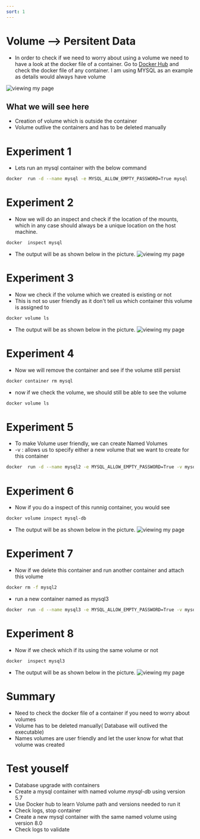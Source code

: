 ```yaml
---
sort: 1
---
```


# Volume --> Persitent Data

* In order to check if we need to worry about using a volume we need to have a look at the docker file of a container. Go to [Docker Hub](https://hub.docker.com) and check the docker file of any container. I am using MYSQL as an example as details would always have volume

![viewing my page](/L05-E01-P03.PNG)

## What we will see here
* Creation of volume which is outside the container 
* Volume outlive the containers and has to be deleted manually

# Experiment 1
 * Lets run an mysql container with the below command
```bash
docker  run -d --name mysql -e MYSQL_ALLOW_EMPTY_PASSWORD=True mysql
```
# Experiment 2
* Now we will do an inspect and check if the location of the mounts, which in any case should always be a unique location on the host machine.
```bash
docker  inspect mysql
```
* The output will be as shown below in the picture.
![viewing my page](/L05-E01-P01.PNG)
# Experiment 3
* Now we check if the volume which we created is existing or not
* This is not so user friendly as it don't tell us which container this volume is assigned to
```bash
docker volume ls
```
* The output will be as shown below in the picture.
![viewing my page](/L05-E01-P02.PNG)

# Experiment 4 
* Now we will remove the container and see if the volume still persist
```bash
docker container rm mysql
```
* now if we check the volume, we should still be able to see the volume

```bash
docker volume ls
```
# Experiment 5
* To make Volume user friendly, we can create Named Volumes
* -v : allows us to specify either a new volume that we want to create for this container
```bash
docker  run -d --name mysql2 -e MYSQL_ALLOW_EMPTY_PASSWORD=True -v mysql-db:/var/lib/mysql mysql
```

# Experiment 6
* Now if you do a inspect of this runnig container, you would see 

```bash
docker volume inspect mysql-db
```

* The output will be as shown below in the picture.
![viewing my page](/L05-E01-P04.PNG)

# Experiment 7
* Now if we delete this container and run another container and attach this volume
```bash
docker rm -f mysql2
```
* run a new container named as mysql3
```bash
docker  run -d --name mysql3 -e MYSQL_ALLOW_EMPTY_PASSWORD=True -v mysql-db:/var/lib/mysql mysql
```
# Experiment 8
* Now if we check which if its using the same volume or not
```bash
docker  inspect mysql3
```
* The output will be as shown below in the picture.
![viewing my page](/L05-E01-P05.PNG)

# Summary
 * Need to check the docker file of a container if you need to worry about volumes
 * Volume has to be deleted manually( Database will outlived the executable) 
 * Names volumes are user friendly and let the user know for what that volume was created


# Test youself
 * Database upgrade with containers
 * Create a mysql container with named volume *mysql-db* using version 5.7
 * Use Docker hub to learn Volume path and versions needed to run it
 * Check logs, stop container
 * Create a new mysql container with the same named volume using version 8.0
 * Check logs to validate


